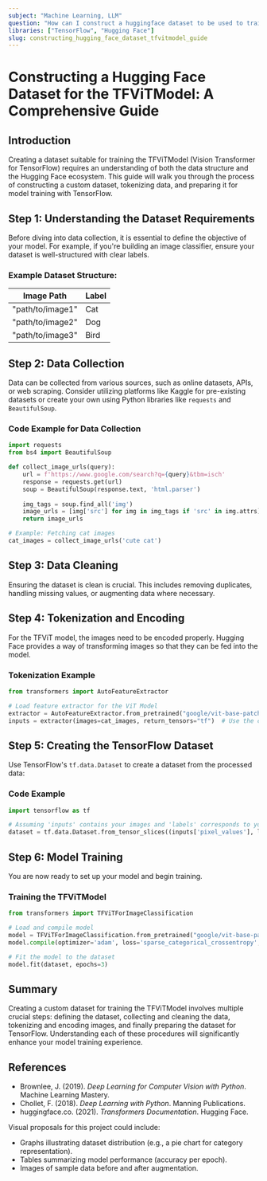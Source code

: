 ```yaml
---
subject: "Machine Learning, LLM"
question: "How can I construct a huggingface dataset to be used to train TFViTModel?"
libraries: ["TensorFlow", "Hugging Face"]
slug: constructing_hugging_face_dataset_tfvitmodel_guide
---
```


# Constructing a Hugging Face Dataset for the TFViTModel: A Comprehensive Guide

## Introduction
Creating a dataset suitable for training the TFViTModel (Vision Transformer for TensorFlow) requires an understanding of both the data structure and the Hugging Face ecosystem. This guide will walk you through the process of constructing a custom dataset, tokenizing data, and preparing it for model training with TensorFlow.

## Step 1: Understanding the Dataset Requirements
Before diving into data collection, it is essential to define the objective of your model. For example, if you're building an image classifier, ensure your dataset is well-structured with clear labels.

### Example Dataset Structure:
| Image Path       | Label       |
|------------------|-------------|
| "path/to/image1" | Cat         |
| "path/to/image2" | Dog         |
| "path/to/image3" | Bird        |

## Step 2: Data Collection
Data can be collected from various sources, such as online datasets, APIs, or web scraping. Consider utilizing platforms like Kaggle for pre-existing datasets or create your own using Python libraries like `requests` and `BeautifulSoup`.

### Code Example for Data Collection
```python
import requests
from bs4 import BeautifulSoup

def collect_image_urls(query):
    url = f'https://www.google.com/search?q={query}&tbm=isch'
    response = requests.get(url)
    soup = BeautifulSoup(response.text, 'html.parser')
    
    img_tags = soup.find_all('img')
    image_urls = [img['src'] for img in img_tags if 'src' in img.attrs]  # Filter to ensure 'src' is available
    return image_urls

# Example: Fetching cat images
cat_images = collect_image_urls('cute cat')
```

## Step 3: Data Cleaning
Ensuring the dataset is clean is crucial. This includes removing duplicates, handling missing values, or augmenting data where necessary.

## Step 4: Tokenization and Encoding
For the TFViT model, the images need to be encoded properly. Hugging Face provides a way of transforming images so that they can be fed into the model.

### Tokenization Example
```python
from transformers import AutoFeatureExtractor

# Load feature extractor for the ViT Model
extractor = AutoFeatureExtractor.from_pretrained("google/vit-base-patch16-224")
inputs = extractor(images=cat_images, return_tensors="tf")  # Use the collected images
```

## Step 5: Creating the TensorFlow Dataset
Use TensorFlow's `tf.data.Dataset` to create a dataset from the processed data:

### Code Example
```python
import tensorflow as tf

# Assuming 'inputs' contains your images and 'labels' corresponds to your dataset labels
dataset = tf.data.Dataset.from_tensor_slices((inputs['pixel_values'], labels)).shuffle(100).batch(16)
```

## Step 6: Model Training
You are now ready to set up your model and begin training.

### Training the TFViTModel
```python
from transformers import TFViTForImageClassification

# Load and compile model
model = TFViTForImageClassification.from_pretrained("google/vit-base-patch16-224")
model.compile(optimizer='adam', loss='sparse_categorical_crossentropy', metrics=['accuracy'])

# Fit the model to the dataset
model.fit(dataset, epochs=3)
```

## Summary
Creating a custom dataset for training the TFViTModel involves multiple crucial steps: defining the dataset, collecting and cleaning the data, tokenizing and encoding images, and finally preparing the dataset for TensorFlow. Understanding each of these procedures will significantly enhance your model training experience.

## References
- Brownlee, J. (2019). *Deep Learning for Computer Vision with Python*. Machine Learning Mastery.
- Chollet, F. (2018). *Deep Learning with Python*. Manning Publications.
- huggingface.co. (2021). *Transformers Documentation*. Hugging Face.

Visual proposals for this project could include:
- Graphs illustrating dataset distribution (e.g., a pie chart for category representation).
- Tables summarizing model performance (accuracy per epoch).
- Images of sample data before and after augmentation.